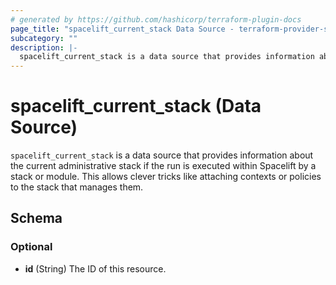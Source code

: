```yaml
---
# generated by https://github.com/hashicorp/terraform-plugin-docs
page_title: "spacelift_current_stack Data Source - terraform-provider-spacelift"
subcategory: ""
description: |-
  spacelift_current_stack is a data source that provides information about the current administrative stack if the run is executed within Spacelift by a stack or module. This allows clever tricks like attaching contexts or policies to the stack that manages them.
---
```


# spacelift_current_stack (Data Source)

`spacelift_current_stack` is a data source that provides information about the current administrative stack if the run is executed within Spacelift by a stack or module. This allows clever tricks like attaching contexts or policies to the stack that manages them.



<!-- schema generated by tfplugindocs -->
## Schema

### Optional

- **id** (String) The ID of this resource.


